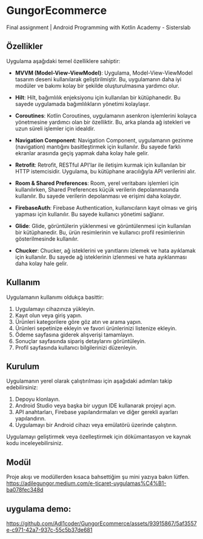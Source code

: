 # GungorEcommerce
Final assignment | Android Programming with Kotlin Academy - Sisterslab

## Özellikler

Uygulama aşağıdaki temel özelliklere sahiptir:

- **MVVM (Model-View-ViewModel)**: Uygulama, Model-View-ViewModel tasarım deseni kullanılarak geliştirilmiştir. Bu, uygulamanın daha iyi modüler ve bakımı kolay bir şekilde oluşturulmasına yardımcı olur.

- **Hilt**: Hilt, bağımlılık enjeksiyonu için kullanılan bir kütüphanedir. Bu sayede uygulamada bağımlılıkların yönetimi kolaylaşır.

- **Coroutines**: Kotlin Coroutines, uygulamanın asenkron işlemlerini kolayca yönetmesine yardımcı olan bir özelliktir. Bu, arka planda ağ istekleri ve uzun süreli işlemler için idealdir.

- **Navigation Component**: Navigation Component, uygulamanın gezinme (navigation) mantığını basitleştirmek için kullanılır. Bu sayede farklı ekranlar arasında geçiş yapmak daha kolay hale gelir.

- **Retrofit**: Retrofit, RESTful API'lar ile iletişim kurmak için kullanılan bir HTTP istemcisidir. Uygulama, bu kütüphane aracılığıyla API verilerini alır.

- **Room & Shared Preferences**: Room, yerel veritabanı işlemleri için kullanılırken, Shared Preferences küçük verilerin depolanmasında kullanılır. Bu sayede verilerin depolanması ve erişimi daha kolaydır.

- **FirebaseAuth**: Firebase Authentication, kullanıcıların kayıt olması ve giriş yapması için kullanılır. Bu sayede kullanıcı yönetimi sağlanır.

- **Glide**: Glide, görüntülerin yüklenmesi ve görüntülenmesi için kullanılan bir kütüphanedir. Bu, ürün resimlerinin ve kullanıcı profil resimlerinin gösterilmesinde kullanılır.

- **Chucker**: Chucker, ağ isteklerini ve yanıtlarını izlemek ve hata ayıklamak için kullanılır. Bu sayede ağ isteklerinin izlenmesi ve hata ayıklanması daha kolay hale gelir.

## Kullanım

Uygulamanın kullanımı oldukça basittir:

1. Uygulamayı cihazınıza yükleyin.
2. Kayıt olun veya giriş yapın.
3. Ürünleri kategorilere göre göz atın ve arama yapın.
4. Ürünleri sepetinize ekleyin ve favori ürünlerinizi listenize ekleyin.
5. Ödeme sayfasına giderek alışverişi tamamlayın.
6. Sonuçlar sayfasında sipariş detaylarını görüntüleyin.
7. Profil sayfasında kullanıcı bilgilerinizi düzenleyin.

## Kurulum

Uygulamanın yerel olarak çalıştırılması için aşağıdaki adımları takip edebilirsiniz:

1. Depoyu klonlayın.
2. Android Studio veya başka bir uygun IDE kullanarak projeyi açın.
3. API anahtarları, Firebase yapılandırmaları ve diğer gerekli ayarları yapılandırın.
4. Uygulamayı bir Android cihazı veya emülatörü üzerinde çalıştırın.

Uygulamayı geliştirmek veya özelleştirmek için dökümantasyon ve kaynak kodu inceleyebilirsiniz. 

## Modül
Proje akışı ve modüllerden kısaca bahsettiğim şu mini yazıya bakın lütfen.
https://adilegungor.medium.com/e-ticaret-uygulamas%C4%B1-ba078fec348d

## uygulama demo:

https://github.com/Adl1coder/GungorEcommerce/assets/93915867/5af3557e-c971-42a7-937c-55c5b37de681

